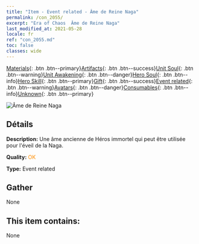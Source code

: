 ```yaml
---
title: "Item - Event related - Âme de Reine Naga"
permalink: /con_2055/
excerpt: "Era of Chaos  Âme de Reine Naga"
last_modified_at: 2021-05-28
locale: fr
ref: "con_2055.md"
toc: false
classes: wide
---
```

 [Materials](/ItemsFR/){: .btn .btn--primary}[Artifacts](/ItemsFR/Artifacts/){: .btn .btn--success}[Unit Soul](/ItemsFR/UnitSoul/){: .btn .btn--warning}[Unit Awakening](/ItemsFR/UnitAwakening/){: .btn .btn--danger}[Hero Soul](/ItemsFR/HeroSoul/){: .btn .btn--info}[Hero Skill](/ItemsFR/HeroSkill/){: .btn .btn--primary}[Gift](/ItemsFR/Gift/){: .btn .btn--success}[Event related](/ItemsFR/Events/){: .btn .btn--warning}[Avatars](/ItemsFR/Avatars/){: .btn .btn--danger}[Consumables](/ItemsFR/Consumables/){: .btn .btn--info}[Unknown](/ItemsFR/Unknown/){: .btn .btn--primary}

 ![Âme de Reine Naga](/images/t/juexing_606.png)

## Détails
 **Description:** Une âme ancienne de Héros immortel qui peut être utilisée pour l'éveil de la Naga.

 **Quality:** <span style="color: #FF8C00">OK</span>

 **Type:** Event related

## Gather

  None

## This item contains:

  None

